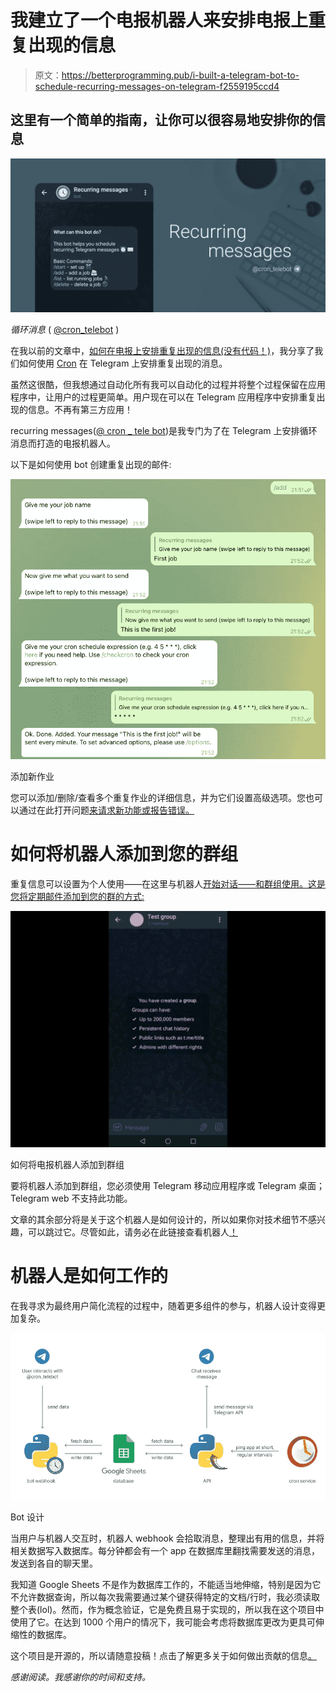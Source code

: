 # 我建立了一个电报机器人来安排电报上重复出现的信息

> 原文：<https://betterprogramming.pub/i-built-a-telegram-bot-to-schedule-recurring-messages-on-telegram-f2559195ccd4>

## 这里有一个简单的指南，让你可以很容易地安排你的信息

![](img/3e6bde19f28cde69ab112fc7ea9edf98.png)

*循环消息* ( [@cron_telebot](https://t.me/cron_telebot) )

在我以前的文章中，[如何在电报上安排重复出现的信息(没有代码！)](https://huishun.medium.com/how-to-schedule-recurring-messages-on-telegram-no-code-72d22dbaf2e4)，我分享了我们如何使用 [Cron](https://play.google.com/store/apps/details?id=com.huishun.cronjobs) 在 Telegram 上安排重复出现的消息。

虽然这很酷，但我想通过自动化所有我可以自动化的过程并将整个过程保留在应用程序中，让用户的过程更简单。用户现在可以在 Telegram 应用程序中安排重复出现的信息。不再有第三方应用！

recurring messages([@ cron _ tele bot](https://t.me/cron_telebot))是我专门为了在 Telegram 上安排循环消息而打造的电报机器人。

以下是如何使用 bot 创建重复出现的邮件:

![](img/cbc5b3501f22ee3688cd5c8d334a0c7b.png)

添加新作业

您可以添加/删除/查看多个重复作业的详细信息，并为它们设置高级选项。您也可以通过在此打开问题[来请求新功能或报告错误。](https://github.com/hsdevelops/rm-bot/issues)

# 如何将机器人添加到您的群组

重复信息可以设置为个人使用——在这里与机器人[开始对话——和群组使用。这是您将定期邮件添加到您的群的方式:](https://t.me/cron_telebot)

![](img/0902f9b72e8051561f482c5e2bb26470.png)

如何将电报机器人添加到群组

要将机器人添加到群组，您必须使用 Telegram 移动应用程序或 Telegram 桌面；Telegram web 不支持此功能。

文章的其余部分将是关于这个机器人是如何设计的，所以如果你对技术细节不感兴趣，可以跳过它。尽管如此，请务必在此链接查看机器人[！](https://t.me/cron_telebot)

# 机器人是如何工作的

在我寻求为最终用户简化流程的过程中，随着更多组件的参与，机器人设计变得更加复杂。

![](img/095d35870c06ddf1a08da097ee8f60b4.png)

Bot 设计

当用户与机器人交互时，机器人 webhook 会拾取消息，整理出有用的信息，并将相关数据写入数据库。每分钟都会有一个 app 在数据库里翻找需要发送的消息，发送到各自的聊天里。

我知道 Google Sheets 不是作为数据库工作的，不能适当地伸缩，特别是因为它不允许数据查询，所以每次我需要通过某个键获得特定的文档/行时，我必须读取整个表(lol)。然而，作为概念验证，它是免费且易于实现的，所以我在这个项目中使用了它。在达到 1000 个用户的情况下，我可能会考虑将数据库更改为更具可伸缩性的数据库。

这个项目是开源的，所以请随意投稿！点击了解更多关于如何做出贡献的信息[。](https://github.com/hsdevelops/rm-bot/blob/main/CONTRIBUTING.md)

*感谢阅读。我感谢你的时间和支持。*